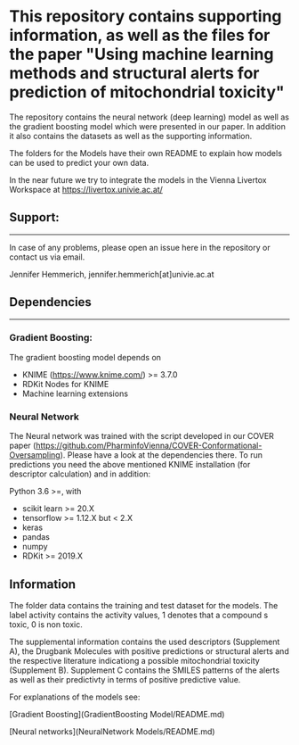 # This repository contains supporting information, as well as the files for the paper "Using machine learning methods and structural alerts for prediction of mitochondrial toxicity"

The repository contains the neural network (deep learning) model as well as the gradient boosting model which were presented in our paper. In addition it also contains the datasets as well as the supporting information. 

The folders for the Models have their own README to explain how models can be used to predict your own data. 

In the near future we try to integrate the models in the Vienna Livertox Workspace at https://livertox.univie.ac.at/


## Support:
--------
In case of any problems, please open an issue here in the repository or contact us via email.

Jennifer Hemmerich, jennifer.hemmerich[at]univie.ac.at

## Dependencies
--------------------

### Gradient Boosting:
 The gradient boosting model depends on 
 - KNIME (https://www.knime.com/) >= 3.7.0
 - RDKit Nodes for KNIME
 - Machine learning extensions
 
 ### Neural Network
 The Neural network was trained with the script developed in our COVER paper (https://github.com/PharminfoVienna/COVER-Conformational-Oversampling). Please have a look at the dependencies there. 
 To run predictions you need the above mentioned KNIME installation (for descriptor calculation) and in addition:
 
 Python 3.6 >=, with
 - scikit learn >= 20.X
 - tensorflow >= 1.12.X but < 2.X
 - keras
 - pandas 
 - numpy
 - RDKit >= 2019.X
 
 
 ## Information
 
 The folder data contains the training and test dataset for the models. The label activity contains
 the activity values, 1 denotes that a compound s toxic, 0 is non toxic.
 
 The supplemental information contains the used descriptors (Supplement A), the Drugbank Molecules with positive predictions or structural alerts and the respective literature indicationg a possible mitochondrial toxicity (Supplement B). Supplement C contains the SMILES patterns of the alerts as well as their predictivty in terms of positive predictive value.
 
 For explanations of the models see:
 
[Gradient Boosting](GradientBoosting Model/README.md)
 
[Neural networks](NeuralNetwork Models/README.md)
 

